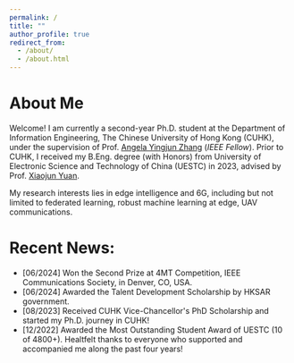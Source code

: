 ```yaml
---
permalink: /
title: ""
author_profile: true
redirect_from: 
  - /about/
  - /about.html
---
```


# About Me
Welcome! I am currently a second-year Ph.D. student at the Department of Information Engineering, The Chinese University of Hong Kong (CUHK), under the supervision of Prof. [Angela Yingjun Zhang](https://staff.ie.cuhk.edu.hk/~yjzhang/) (_IEEE Fellow_). Prior to CUHK, I received my B.Eng. degree (with Honors) from University of Electronic Science and Technology of China (UESTC) in 2023, advised by Prof. [Xiaojun Yuan](https://scholar.google.com.hk/citations?user=o6W_m00AAAAJ&hl=en). 

My research interests lies in edge intelligence and 6G, including but not limited to federated learning, robust machine learning at edge, UAV communications.



Recent News:
======
- [06/2024] Won the Second Prize at 4MT Competition, IEEE Communications Society, in Denver, CO, USA. 
- [06/2024] Awarded the Talent Development Scholarship by HKSAR government.
- [08/2023] Received CUHK Vice-Chancellor's PhD Scholarship and started my Ph.D. journey in CUHK!
- [12/2022] Awarded the Most Outstanding Student Award of UESTC (10 of 4800+). Healtfelt thanks to everyone who supported and accompanied me along the past four years!






<script type="text/javascript" id="clustrmaps" src="//clustrmaps.com/map_v2.js?d=htdlKm2ihfowwHJZQBxZ2S9D7hOM1gC6-FB9fzTTXog&cl=ffffff&w=a"></script>
